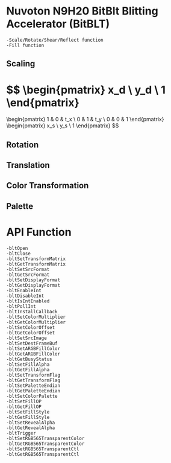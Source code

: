 # Nuvoton N9H20 BitBlt Blitting Accelerator (BitBLT)
    -Scale/Rotate/Shear/Reflect function
    -Fill function
## Scaling
$$
\begin{pmatrix}
x_d \\
y_d \\
1
\end{pmatrix}
=
\begin{pmatrix}
1 & 0 & t_x \\
0 & 1 & t_y \\
0 & 0 & 1
\end{pmatrix}
\begin{pmatrix}
x_s \\
y_s \\
1
\end{pmatrix}
$$
## Rotation

## Translation

## Color Transformation

## Palette

# API Function
    -bltOpen
    -bltClose
    -bltSetTransformMatrix
    -bltGetTransformMatrix
    -bltSetSrcFormat
    -bltGetSrcFormat
    -bltSetDisplayFormat
    -bltGetDisplayFormat
    -bltEnableInt
    -bltDisableInt
    -bltIsIntEnabled
    -bltPollInt
    -bltInstallCallback
    -bltSetColorMultiplier
    -bltGetColorMultiplier
    -bltSetColorOffset
    -bltGetColorOffset
    -bltSetSrcImage
    -bltSetDestFrameBuf
    -bltSetARGBFillColor
    -bltGetARGBFillColor
    -bltGetBusyStatus
    -bltSetFillAlpha
    -bltGetFillAlpha
    -bltSetTransformFlag
    -bltGetTransformFlag
    -bltSetPaletteEndian
    -bltGetPaletteEndian
    -bltSetColorPalette
    -bltSetFillOP
    -bltGetFillOP
    -bltSetFillStyle
    -bltGetFillStyle
    -bltSetRevealAlpha
    -bltGetRevealAlpha
    -bltTrigger
    -bltSetRGB565TransparentColor
    -bltGetRGB565TransparentColor
    -bltSetRGB565TransparentCtl
    -bltGetRGB565TransparentCtl